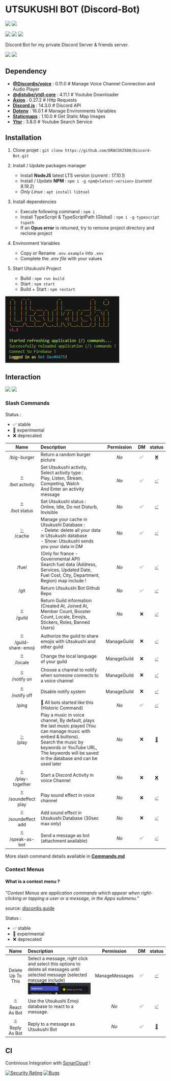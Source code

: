 # UTSUKUSHI BOT (Discord-Bot)
![](https://img.shields.io/badge/Discord%20JS-14-blueviolet)
![](https://img.shields.io/badge/Version-1.2-success)

![](https://img.shields.io/badge/Node.js-43853D?&logo=node.js&logoColor=white)
![](https://img.shields.io/badge/JavaScript-323330?logo=javascript&logoColor=F7DF1E)
![](https://img.shields.io/badge/TypeScript-007ACC?logo=typescript&logoColor=white)

Discord Bot for my private Discord Server & friends server.

![](https://img.shields.io/badge/JS-v1.0.0-323330?logo=javascript&logoColor=F7DF1E)
![](https://img.shields.io/badge/TS-v1.1.0+-323330?logo=typescript&logoColor=007ACC)

## Dependency
- **[@Discordjs/voice](https://www.npmjs.com/package/@discordjs/voice)** : 0.11.0       # Manage Voice Channel Connection and Audio Player
- **[@distube/ytdl-core](https://www.npmjs.com/package/@distube/ytdl-core)** : 4.11.1   # Youtube Downloader
- **[Axios](https://www.npmjs.com/package/axios)** : 0.27.2                             # Http Requests
- **[Discord.js](https://www.npmjs.com/package/discord.js)** : 14.3.0                   # Discord API
- **[Dotenv](https://www.npmjs.com/package/dotenv)** : 16.0.1                           # Manage Environments Variables
- **[Staticmaps](https://www.npmjs.com/package/staticmaps)** : 1.10.0                   # Get Static Map Images
- **[Ytsr](https://www.npmjs.com/package/ytsr)** : 3.8.0                                # Youtube Search Service

## Installation

1. Clone projet : `git clone https://github.com/DRACOX2500/Discord-Bot.git`

2. Install / Update packages manager  
   - Install **NodeJS** latest LTS version (*current : 17.10.1*)
   - Install / Update **NPM** : `npm i -g npm@<latest-version>` (*current 8.19.2*)
   - *Only Linux* : `apt install libtool` 

3. Install dependencies
   - Execute following command : `npm i`
   - Install TypeScript & TypeScriptPath (Global) : `npm i -g typescript tspath`
   - If an **Opus error** is returned, try to remone project directory and reclone project

4. Environment Variables
   - Copy or Rename `.env.example` into `.env`
   - Complete the *.env file* with your values

5. Start Utsukushi Project
   - Build : `npm run build`
   - Start : `npm start`
   - Build + Start : `npm restart`

![](./docs/img/start.png)

## Interaction
![](https://img.shields.io/badge/Slash_Commands-17-success)
![](https://img.shields.io/badge/Context_Menus-3-success)

### Slash Commands

Status : 
   - ✅ stable
   - 🧪 experimental
   - ❌ deprecated

|              **Name**              | **Description**                                                                                                                                                                                                                       | **Permission** | **DM** |       **status**       |
|:----------------------------------:|:--------------------------------------------------------------------------------------------------------------------------------------------------------------------------------------------------------------------------------------|:--------------:|:------:|:----------------------:|
|            /big-burger             | Return a random burger picture                                                                                                                                                                                                        |      _No_      |   ✅    |  [❌](# "deprecated")   |
|   [⭐](# "New")<br>/bot activity    | Set Utsukushi activity, Select activity type : <br> Play, Listen, Stream, Competing, Watch <br> And Enter an activity message                                                                                                         |      _No_      |   ✅    |    [✅](# "stable")     |
|    [⭐](# "New")<br>/bot status     | Set Utsukushi status : <br> Online, Idle, Do not Disturb, Invisible                                                                                                                                                                   |      _No_      |   ✅    |    [✅](# "stable")     |
|     [✨](# "Update")<br>/cache      | Manage your cache in Utsukushi Database :<br> - Delete: delete all your data in Utsukushi database<br>- Show: Utsukushi sends you your data in DM                                                                                     |      _No_      |   ✅    |    [✅](# "stable")     |
|               /fuel                | (Only for france - Governmental API) <br>Search fuel data (Address, Services, Updated Date, Fuel Cost, City, Department, Region) map include !                                                                                        |      _No_      |   ✅    |    [✅](# "stable")     |
|                /git                | Return Utsukushi Bot Github Repo                                                                                                                                                                                                      |      _No_      |   ✅    |    [✅](# "stable")     |
|       [⭐](# "New")<br>/guild       | Return Guild information (Created At, Joined At, Member Count, Booster Count, Locale, Emojis, Stickers, Roles, Banned Users)                                                                                                          |      _No_      |   ❌    |    [✅](# "stable")     |
| [⭐](# "New")<br>/guild-share-emoji | Authorize the guild to share emojis with Utsukushi and other guild                                                                                                                                                                    |  ManageGuild   |   ❌    |    [✅](# "stable")     |
|      [⭐](# "New")<br>/locale       | Change the local language of your guild                                                                                                                                                                                               |  ManageGuild   |   ❌    |    [✅](# "stable")     |
|     [⭐](# "New")<br>/notify on     | Choose a channel to notify when someone connects to a voice channel                                                                                                                                                                   |  ManageGuild   |   ❌    |    [✅](# "stable")     |
|    [⭐](# "New")<br>/notify off     | Disable notify system                                                                                                                                                                                                                 |  ManageGuild   |   ❌    |    [✅](# "stable")     |
|               /ping                | 🤖 All bots started like this (Historic Command)                                                                                                                                                                                      |      _No_      |   ✅    |    [✅](# "stable")     |
|      [✨](# "Update")<br>/play      | Play a music in voice channel, By default, plays the last music played (You can manage music with embed & buttons). <br>Search the music by keywords or YouTube URL, The keywords will be saved in the database and can be used later |      _No_      |   ❌    | [🧪](# "experimental") |
|   [⭐](# "New")<br>/play-together   | Start a Discord Activity in voice Channel                                                                                                                                                                                             |      _No_      |   ❌    |  [❌](# "deprecated")   |
| [⭐](# "New")<br>/soundeffect play  | Play sound effect in voice channel                                                                                                                                                                                                    |      _No_      |   ❌    |    [✅](# "stable")     |
|  [⭐](# "New")<br>/soundeffect add  | Add sound effect in Utsukushi Database (30sec max only)                                                                                                                                                                               |      _No_      |   ❌    |    [✅](# "stable")     |
|   [⭐](# "New")<br>/speak-as-bot    | Send a message as bot (attachment available)                                                                                                                                                                                          |      _No_      |   ✅    |    [✅](# "stable")     |


More slash command details available in **[Commands.md](./docs/commands.md)**

### Context Menus

#### What is a context menu ?

*"Context Menus are application commands which appear when right-clicking or tapping a user or a message, in the Apps submenu."*

source: [discordjs.guide](https://discordjs.guide/interactions/context-menus.html)

Status :
- ✅ stable
- 🧪 experimental
- ❌ deprecated

|           **Name**           | **Description**                                                                                                                                                | **Permission** | **DM** |       **status**       |
|:----------------------------:|:---------------------------------------------------------------------------------------------------------------------------------------------------------------|:--------------:|:------:|:----------------------:|
|      Delete Up To This       | Select a message, right click and select this options to delete all messages until selected message (selected message include) ![](./docs/img/ContextMenu.png) | ManageMessages |   ✅    |    [✅](# "stable")     |
| [⭐](# "New")<br>React As Bot | Use the Utsukushi Emoji database to react to a message.                                                                                                        |      _No_      |   ✅    |    [✅](# "stable")     |
| [⭐](# "New")<br>Reply As Bot | Reply to a message as Utsukushi Bot                                                                                                                            |      _No_      |   ✅    | [🧪](# "experimental") |


## CI

Continious Integration with [SonarCloud](https://sonarcloud.io/) !

[![Security Rating](https://sonarcloud.io/api/project_badges/measure?project=DRACOX2500_Discord-Bot&metric=security_rating)](https://sonarcloud.io/summary/new_code?id=DRACOX2500_Discord-Bot)
[![Bugs](https://sonarcloud.io/api/project_badges/measure?project=DRACOX2500_Discord-Bot&metric=bugs)](https://sonarcloud.io/summary/new_code?id=DRACOX2500_Discord-Bot)